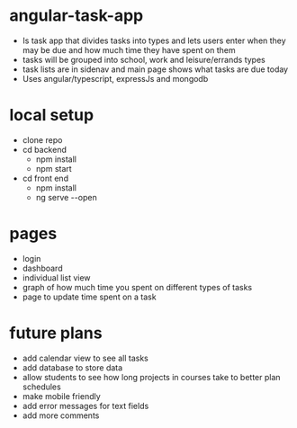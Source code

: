 # angular-task-app
- Is task app that divides tasks into types and lets users enter when they may be due and how much time they have spent on them 
- tasks will be grouped into school, work and leisure/errands types
- task lists are in sidenav and main page shows what tasks are due today
- Uses angular/typescript, expressJs and mongodb 

# local setup
- clone repo
- cd backend
  - npm install
  - npm start
- cd front end
  - npm install
  - ng serve --open

# pages
- login
- dashboard
- individual list view
- graph of how much time you spent on different types of tasks
- page to update time spent on a task

# future plans
- add calendar view to see all tasks
- add database to store data
- allow students to see how long projects in courses take to better plan schedules
- make mobile friendly
- add error messages for text fields
- add more comments